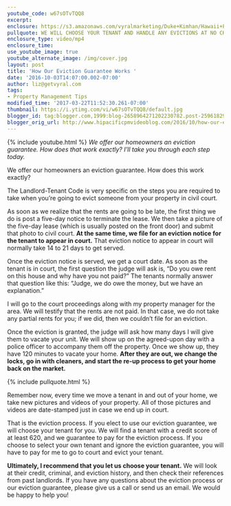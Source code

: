 ```yaml
---
youtube_code: w67sOTvTQQ8
excerpt:
enclosure: https://s3.amazonaws.com/vyralmarketing/Duke+Kimhan/Hawaii+Property+Management+-+How+Our+Eviction+Guarantee+Works.mp4
pullquote: WE WILL CHOOSE YOUR TENANT AND HANDLE ANY EVICTIONS AT NO CHARGE TO YOU.
enclosure_type: video/mp4
enclosure_time:
use_youtube_image: true
youtube_alternate_image: /img/cover.jpg
layout: post
title: 'How Our Eviction Guarantee Works '
date: '2016-10-03T14:07:00.002-07:00'
author: liz@getvyral.com
tags:
- Property Management Tips
modified_time: '2017-03-22T11:52:30.261-07:00'
thumbnail: https://i.ytimg.com/vi/w67sOTvTQQ8/default.jpg
blogger_id: tag:blogger.com,1999:blog-2658964271202230782.post-2596182963655167680
blogger_orig_url: http://www.hipacificpmvideoblog.com/2016/10/how-our-eviction-guarantee-works.html
---
```

{% include youtube.html %}
*We offer our homeowners an eviction guarantee.*
*How does that work exactly? I’ll take you through each step today.*

 We offer our homeowners an eviction guarantee. How does this work exactly?

The Landlord-Tenant Code is very specific on the steps you are required to take when you’re going to evict someone from your property in civil court.

As soon as we realize that the rents are going to be late, the first thing we do is post a five-day
notice to terminate the lease. We then take a picture of the five-day lease (which is usually posted on the front door) and submit that photo to civil court.  **At the same time, we file for an eviction notice for the tenant to appear in court.** That eviction notice to appear in court will normally take 14 to 21 days to get served.

 Once the eviction notice is served, we get a court date. As soon as the tenant is in court, the first question the judge will ask is, “Do you owe rent on this house and why have you not paid?” The tenants normally answer that question like this: “Judge, we do owe the money, but we have an explanation.”

I will go to the court proceedings along with my property manager for the area. We will testify that the rents are not paid. In that case, we do not take any partial rents for you; if we did, then we couldn’t file for an eviction.

 Once the eviction is granted, the judge will ask how many days I will give them to vacate your unit. We will show up on the agreed-upon day with a police officer to accompany them off the property. Once we show up, they have 120 minutes to vacate your home. **After they are out, we change the locks, go in with cleaners, and start the re-up process to get your home back on the market.**

{% include pullquote.html %}

Remember now, every time we move a tenant in and out of your home, we take new pictures and videos of your property. All of those pictures and videos are date-stamped just in case we end up in court.

 That is the eviction process. If you elect to use our eviction guarantee, we will choose your tenant for you. We will find a tenant with a credit score of at least 620, and we guarantee to pay for the eviction process. If you choose to select your own tenant and ignore the eviction guarantee, you will have to pay for me to go to court and evict your tenant.

**Ultimately, I recommend that you let us choose your tenant.** We will look at their credit, criminal, and eviction history, and then check their references from past landlords. If you have any questions about the eviction process or our eviction guarantee, please give us a call or send us an email. We would be happy to help you!
